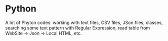 # Python
A lot of Phyton codes: working with text files, CSV files, JSon files, classes, searching some text pattern with Regular Expression, read table from WebSite -> Json -> Local HTML, etc.
